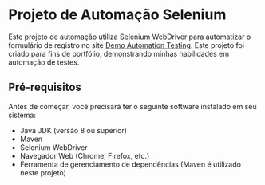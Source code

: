 # Projeto de Automação Selenium

Este projeto de automação utiliza Selenium WebDriver para automatizar o formulário de registro no site [Demo Automation Testing](https://demo.automationtesting.in/Register.html). Este projeto foi criado para fins de portfólio, demonstrando minhas habilidades em automação de testes.

## Pré-requisitos

Antes de começar, você precisará ter o seguinte software instalado em seu sistema:

- Java JDK (versão 8 ou superior)
- Maven
- Selenium WebDriver
- Navegador Web (Chrome, Firefox, etc.)
- Ferramenta de gerenciamento de dependências (Maven é utilizado neste projeto)
